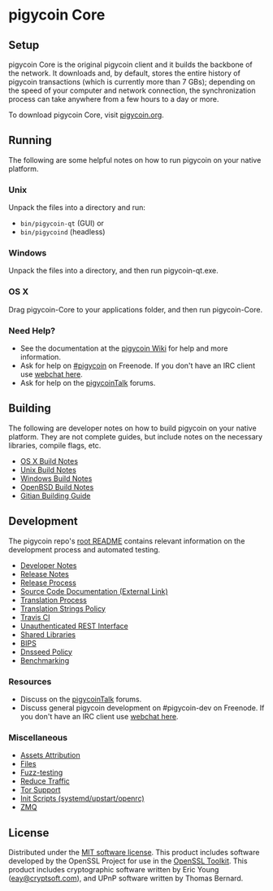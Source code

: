 pigycoin Core
=============

Setup
---------------------
pigycoin Core is the original pigycoin client and it builds the backbone of the network. It downloads and, by default, stores the entire history of pigycoin transactions (which is currently more than 7 GBs); depending on the speed of your computer and network connection, the synchronization process can take anywhere from a few hours to a day or more.

To download pigycoin Core, visit [pigycoin.org](https://pigycoin.org).

Running
---------------------
The following are some helpful notes on how to run pigycoin on your native platform.

### Unix

Unpack the files into a directory and run:

- `bin/pigycoin-qt` (GUI) or
- `bin/pigycoind` (headless)

### Windows

Unpack the files into a directory, and then run pigycoin-qt.exe.

### OS X

Drag pigycoin-Core to your applications folder, and then run pigycoin-Core.

### Need Help?

* See the documentation at the [pigycoin Wiki](https://pigycoin.info/)
for help and more information.
* Ask for help on [#pigycoin](http://webchat.freenode.net?channels=pigycoin) on Freenode. If you don't have an IRC client use [webchat here](http://webchat.freenode.net?channels=pigycoin).
* Ask for help on the [pigycoinTalk](https://pigycointalk.io/) forums.

Building
---------------------
The following are developer notes on how to build pigycoin on your native platform. They are not complete guides, but include notes on the necessary libraries, compile flags, etc.

- [OS X Build Notes](build-osx.md)
- [Unix Build Notes](build-unix.md)
- [Windows Build Notes](build-windows.md)
- [OpenBSD Build Notes](build-openbsd.md)
- [Gitian Building Guide](gitian-building.md)

Development
---------------------
The pigycoin repo's [root README](/README.md) contains relevant information on the development process and automated testing.

- [Developer Notes](developer-notes.md)
- [Release Notes](release-notes.md)
- [Release Process](release-process.md)
- [Source Code Documentation (External Link)](https://dev.visucore.com/pigycoin/doxygen/)
- [Translation Process](translation_process.md)
- [Translation Strings Policy](translation_strings_policy.md)
- [Travis CI](travis-ci.md)
- [Unauthenticated REST Interface](REST-interface.md)
- [Shared Libraries](shared-libraries.md)
- [BIPS](bips.md)
- [Dnsseed Policy](dnsseed-policy.md)
- [Benchmarking](benchmarking.md)

### Resources
* Discuss on the [pigycoinTalk](https://pigycointalk.io/) forums.
* Discuss general pigycoin development on #pigycoin-dev on Freenode. If you don't have an IRC client use [webchat here](http://webchat.freenode.net/?channels=pigycoin-dev).

### Miscellaneous
- [Assets Attribution](assets-attribution.md)
- [Files](files.md)
- [Fuzz-testing](fuzzing.md)
- [Reduce Traffic](reduce-traffic.md)
- [Tor Support](tor.md)
- [Init Scripts (systemd/upstart/openrc)](init.md)
- [ZMQ](zmq.md)

License
---------------------
Distributed under the [MIT software license](/COPYING).
This product includes software developed by the OpenSSL Project for use in the [OpenSSL Toolkit](https://www.openssl.org/). This product includes
cryptographic software written by Eric Young ([eay@cryptsoft.com](mailto:eay@cryptsoft.com)), and UPnP software written by Thomas Bernard.

